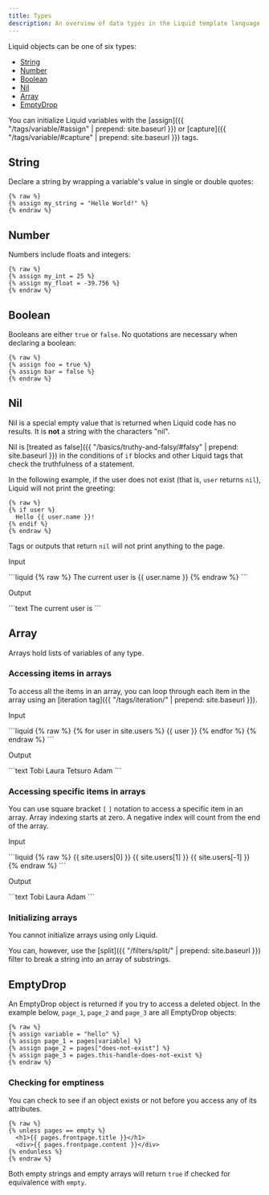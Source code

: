 ```yaml
---
title: Types
description: An overview of data types in the Liquid template language.
---
```


Liquid objects can be one of six types:

- [String](#string)
- [Number](#number)
- [Boolean](#boolean)
- [Nil](#nil)
- [Array](#array)
- [EmptyDrop](#emptydrop)

You can initialize Liquid variables with the [assign]({{ "/tags/variable/#assign" | prepend: site.baseurl }}) or [capture]({{ "/tags/variable/#capture" | prepend: site.baseurl }}) tags.

## String

Declare a string by wrapping a variable's value in single or double quotes:

```liquid
{% raw %}
{% assign my_string = "Hello World!" %}
{% endraw %}
```

## Number

Numbers include floats and integers:

```liquid
{% raw %}
{% assign my_int = 25 %}
{% assign my_float = -39.756 %}
{% endraw %}
```

## Boolean

Booleans are either `true` or `false`. No quotations are necessary when declaring a boolean:

```liquid
{% raw %}
{% assign foo = true %}
{% assign bar = false %}
{% endraw %}
```

## Nil

Nil is a special empty value that is returned when Liquid code has no results. It is **not** a string with the characters "nil".

Nil is [treated as false]({{ "/basics/truthy-and-falsy/#falsy" | prepend: site.baseurl }}) in the conditions of `if` blocks and other Liquid tags that check the truthfulness of a statement.

In the following example, if the user does not exist (that is, `user` returns `nil`), Liquid will not print the greeting:

```liquid
{% raw %}
{% if user %}
  Hello {{ user.name }}!
{% endif %}
{% endraw %}
```

Tags or outputs that return `nil` will not print anything to the page.

<p class="code-label">Input</p>
```liquid
{% raw %}
The current user is {{ user.name }}
{% endraw %}
```

<p class="code-label">Output</p>
```text
The current user is
```

## Array

Arrays hold lists of variables of any type.

### Accessing items in arrays

To access all the items in an array, you can loop through each item in the array using an [iteration tag]({{ "/tags/iteration/" | prepend: site.baseurl }}).

<p class="code-label">Input</p>
```liquid
{% raw %}
<!-- if site.users = "Tobi", "Laura", "Tetsuro", "Adam" -->
{% for user in site.users %}
  {{ user }}
{% endfor %}
{% endraw %}
```

<p class="code-label">Output</p>
```text
  Tobi Laura Tetsuro Adam
```

### Accessing specific items in arrays

You can use square bracket `[` `]` notation to access a specific item in an array. Array indexing starts at zero. A negative index will count from the end of the array.

<p class="code-label">Input</p>
```liquid
{% raw %}
<!-- if site.users = "Tobi", "Laura", "Tetsuro", "Adam" -->
{{ site.users[0] }}
{{ site.users[1] }}
{{ site.users[-1] }}
{% endraw %}
```

<p class="code-label">Output</p>
```text
Tobi
Laura
Adam
```

### Initializing arrays

You cannot initialize arrays using only Liquid.

You can, however, use the [split]({{ "/filters/split/" | prepend: site.baseurl }}) filter to break a string into an array of substrings.

## EmptyDrop

An EmptyDrop object is returned if you try to access a deleted object. In the example below, `page_1`, `page_2` and `page_3` are all EmptyDrop objects:

```liquid
{% raw %}
{% assign variable = "hello" %}
{% assign page_1 = pages[variable] %}
{% assign page_2 = pages["does-not-exist"] %}
{% assign page_3 = pages.this-handle-does-not-exist %}
{% endraw %}
```

### Checking for emptiness

You can check to see if an object exists or not before you access any of its attributes.

```liquid
{% raw %}
{% unless pages == empty %}
  <h1>{{ pages.frontpage.title }}</h1>
  <div>{{ pages.frontpage.content }}</div>
{% endunless %}
{% endraw %}
```

Both empty strings and empty arrays will return `true` if checked for equivalence with `empty`.
